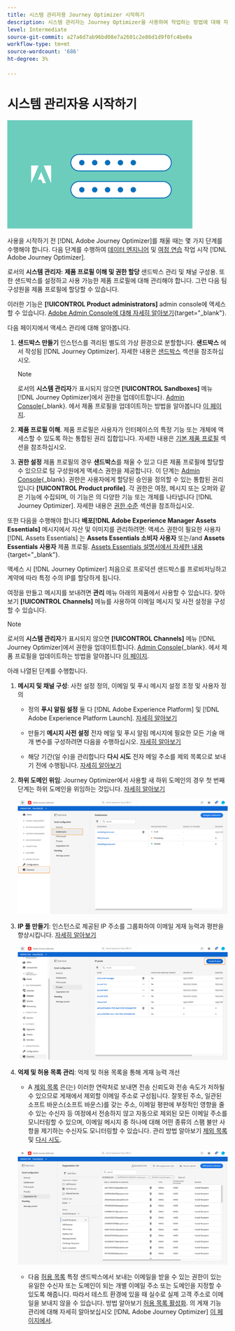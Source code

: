 ```yaml
---
title: 시스템 관리자용 Journey Optimizer 시작하기
description: 시스템 관리자는 Journey Optimizer을 사용하여 작업하는 방법에 대해 자세히 알아봅니다
level: Intermediate
source-git-commit: a27a6d7ab96bd08e7a2601c2e86d1d9f0fc4be0a
workflow-type: tm+mt
source-wordcount: '686'
ht-degree: 3%

---
```


# 시스템 관리자용 시작하기

![administrator](assets/do-not-localize/user-2.png)

사용을 시작하기 전 [!DNL Adobe Journey Optimizer]를 채울 때는 몇 가지 단계를 수행해야 합니다.  다음 단계를 수행하여 [데이터 엔지니어](data-engineer.md) 및 [여정 연습](marketer.md) 작업 시작 [!DNL Adobe Journey Optimizer].


로서의 **시스템 관리자**: **제품 프로필 이해 및 권한 할당** 샌드박스 관리 및 채널 구성용. 또한 샌드박스를 설정하고 사용 가능한 제품 프로필에 대해 관리해야 합니다. 그런 다음 팀 구성원을 제품 프로필에 할당할 수 있습니다.

이러한 기능은 **[!UICONTROL Product administrators]** admin console에 액세스할 수 있습니다. [Adobe Admin Console에 대해 자세히 알아보기](https://helpx.adobe.com/kr/enterprise/admin-guide.html){target=&quot;_blank&quot;}.

다음 페이지에서 액세스 관리에 대해 알아봅니다.

1. **샌드박스 만들기** 인스턴스를 격리된 별도의 가상 환경으로 분할합니다. **샌드박스** 에서 작성됨 [!DNL Journey Optimizer]. 자세한 내용은 [샌드박스](../administration/sandboxes.md) 섹션을 참조하십시오.

   >[!NOTE]
   >로서의 **시스템 관리자**&#x200B;가 표시되지 않으면 **[!UICONTROL Sandboxes]** 메뉴 [!DNL Journey Optimizer]에서 권한을 업데이트합니다. [Admin Console](https://adminconsole.adobe.com/){_blank}. 에서 제품 프로필을 업데이트하는 방법을 알아봅니다 [이 페이지](../administration/permissions.md#edit-product-profile).

1. **제품 프로필 이해**. 제품 프로필은 사용자가 인터페이스의 특정 기능 또는 개체에 액세스할 수 있도록 하는 통합된 권리 집합입니다. 자세한 내용은 [기본 제품 프로필](../administration/ootb-product-profiles.md) 섹션을 참조하십시오.

1. **권한 설정** 제품 프로필의 경우 **샌드박스**&#x200B;를 채울 수 있고 다른 제품 프로필에 할당할 수 있으므로 팀 구성원에게 액세스 권한을 제공합니다. 이 단계는 [Admin Console](https://adminconsole.adobe.com/){_blank}. 권한은 사용자에게 할당된 승인을 정의할 수 있는 통합된 권리입니다 **[!UICONTROL Product profile]**. 각 권한은 여정, 메시지 또는 오퍼와 같은 기능에 수집되며, 이 기능은 의 다양한 기능 또는 개체를 나타냅니다 [!DNL Journey Optimizer]. 자세한 내용은 [권한 수준](../administration/high-low-permissions.md) 섹션을 참조하십시오.


또한 다음을 수행해야 합니다 **배포[!DNL Adobe Experience Manager Assets Essentials]** 메시지에서 자산 및 이미지를 관리하려면: 액세스 권한이 필요한 사용자 [!DNL Assets Essentials] 는 **Assets Essentials 소비자 사용자** 또는/and **Assets Essentials 사용자** 제품 프로필. [Assets Essentials 설명서에서 자세한 내용](https://experienceleague.adobe.com/docs/experience-manager-assets-essentials/help/deploy-administer.html){target=&quot;_blank&quot;}.

액세스 시 [!DNL Journey Optimizer] 처음으로 프로덕션 샌드박스를 프로비저닝하고 계약에 따라 특정 수의 IP를 할당하게 됩니다.

여정을 만들고 메시지를 보내려면 **관리** 메뉴 아래의 제품에서 사용할 수 있습니다. 찾아보기 **[!UICONTROL Channels]** 메뉴를 사용하여 이메일 메시지 및 사전 설정을 구성할 수 있습니다.

>[!NOTE]
>로서의 **시스템 관리자**&#x200B;가 표시되지 않으면 **[!UICONTROL Channels]** 메뉴 [!DNL Journey Optimizer]에서 권한을 업데이트합니다. [Admin Console](https://adminconsole.adobe.com/){_blank}. 에서 제품 프로필을 업데이트하는 방법을 알아봅니다 [이 페이지](../administration/permissions.md#edit-product-profile).

아래 나열된 단계를 수행합니다.

1. **메시지 및 채널 구성**: 사전 설정 정의, 이메일 및 푸시 메시지 설정 조정 및 사용자 정의

   * 정의 **푸시 알림 설정** 둘 다 [!DNL Adobe Experience Platform] 및 [!DNL Adobe Experience Platform Launch]. [자세히 알아보기](../push-gs.md)

   * 만들기 **메시지 사전 설정** 전자 메일 및 푸시 알림 메시지에 필요한 모든 기술 매개 변수를 구성하려면 다음을 수행하십시오. [자세히 알아보기](../configuration/message-presets.md)

   * 해당 기간(일 수)을 관리합니다 **다시 시도** 전자 메일 주소를 제외 목록으로 보내기 전에 수행됩니다. [자세히 알아보기](../configuration/manage-suppression-list.md)

1. **하위 도메인 위임**: Journey Optimizer에서 사용할 새 하위 도메인의 경우 첫 번째 단계는 하위 도메인을 위임하는 것입니다. [자세히 알아보기](../configuration/about-subdomain-delegation.md)

   ![](../assets/subdomain.png)

1. **IP 풀 만들기**: 인스턴스로 제공된 IP 주소를 그룹화하여 이메일 게재 능력과 평판을 향상시킵니다. [자세히 알아보기](../configuration/ip-pools.md)

   ![](../assets/ip-pool.png)

1. **억제 및 허용 목록 관리**: 억제 및 허용 목록을 통해 게재 능력 개선

   * A [제외 목록](../suppression-list.md) 은(는) 이러한 연락처로 보내면 전송 신뢰도와 전송 속도가 저하될 수 있으므로 게재에서 제외할 이메일 주소로 구성됩니다. 잘못된 주소, 일관된 소프트 바운스(소프트 바운스)를 갖는 주소, 이메일 평판에 부정적인 영향을 줄 수 있는 수신자 등 여정에서 전송하지 않고 자동으로 제외된 모든 이메일 주소를 모니터링할 수 있으며, 이메일 메시지 중 하나에 대해 어떤 종류의 스팸 불만 사항을 제기하는 수신자도 모니터링할 수 있습니다. 관리 방법 알아보기 [제외 목록](../configuration/manage-suppression-list.md) 및 [다시 시도](../configuration/retries.md).

   ![](../assets/suppression-list-filtering-example.png)

   * 다음 [허용 목록](../allow-list.md) 특정 샌드박스에서 보내는 이메일을 받을 수 있는 권한이 있는 유일한 수신자 또는 도메인이 되는 개별 이메일 주소 또는 도메인을 지정할 수 있도록 해줍니다. 따라서 테스트 환경에 있을 때 실수로 실제 고객 주소로 이메일을 보내지 않을 수 있습니다. 방법 알아보기 [허용 목록 활성화](../allow-list.md).
   의 게재 기능 관리에 대해 자세히 알아보십시오 [!DNL Adobe Journey Optimizer] [이 페이지에서](../deliverability.md).

